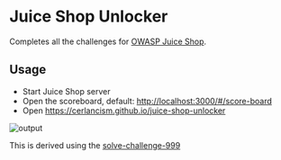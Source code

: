# Juice Shop Unlocker
Completes all the challenges for [OWASP Juice Shop](https://github.com/juice-shop/juice-shop).

## Usage
- Start Juice Shop server
- Open the scoreboard, default: <http://localhost:3000/#/score-board>
- Open <https://cerlancism.github.io/juice-shop-unlocker>

![output](https://user-images.githubusercontent.com/28769707/136515809-15ae1c96-1775-4563-b03d-2e0fe5344181.gif)



This is derived using the [solve-challenge-999](https://pwning.owasp-juice.shop/appendix/solutions.html#solve-challenge-999)
